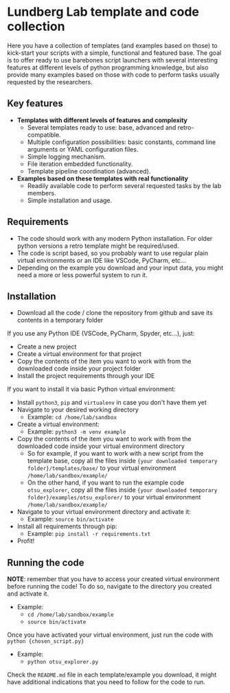 Lundberg Lab template and code collection
=========================================

Here you have a collection of templates (and examples based on those) to kick-start your scripts with a simple, functional and featured base. The goal is to offer ready to use barebones script launchers with several interesting features at different levels of python programming knowledge, but also provide many examples based on those with code to perform tasks usually requested by the researchers.


Key features
------------

- **Templates with different levels of features and complexity** 
  - Several templates ready to use: base, advanced and retro-compatible.
  - Multiple configuration possibilities: basic constants, command line arguments or YAML configuration files.
  - Simple logging mechanism.
  - File iteration embedded functionality.
  - Template pipeline coordination (advanced).
- **Examples based on these templates with real functionality**
  - Readily available code to perform several requested tasks by the lab members.
  - Simple installation and usage.

 

Requirements
------------

- The code should work with any modern Python installation. For older python versions a retro template might be required/used.
- The code is script based, so you probably want to use regular plain virtual environments or an IDE like VSCode, PyCharm, etc...
- Depending on the example you download and your input data, you might need a more or less powerful system to run it.



Installation
------------

- Download all the code / clone the repository from github and save its contents in a temporary folder

If you use any Python IDE (VSCode, PyCharm, Spyder, etc...), just:
- Create a new project
- Create a virtual environment for that project
- Copy the contents of the item you want to work with from the downloaded code inside your project folder
- Install the project requirements through your IDE

If you want to install it via basic Python virtual environment:
- Install `python3`, `pip` and `virtualenv` in case you don't have them yet
- Navigate to your desired working directory
  - Example: `cd /home/lab/sandbox`
- Create a virtual environment:
  - Example: `python3 -m venv example`
- Copy the contents of the item you want to work with from the downloaded code inside your virtual environment directory
  - So for example, if you want to work with a new script from the template base, copy all the files inside `{your downloaded temporary folder}/templates/base/` to your virtual environment `/home/lab/sandbox/example/`
  - On the other hand, if you want to run the example code `otsu_explorer`, copy all the files inside `{your downloaded temporary folder}/examples/otsu_explorer/` to your virtual environment `/home/lab/sandbox/example/`
- Navigate to your virtual environment directory and activate it:
  - Example: `source bin/activate`
- Install all requirements through pip:
  - Example: `pip install -r requirements.txt`
- Profit!



Running the code
---------------- 

**NOTE**: remember that you have to access your created virtual environment before running the code! To do so, navigate to the directory you created and activate it.
 - Example:
   - `cd /home/lab/sandbox/example`
   - `source bin/activate`

Once you have activated your virtual environment, just run the code with `python {chosen_script.py}`
 - Example:
   - `python otsu_explorer.py`


Check the `README.md` file in each template/example you download, it might have additional indications that you need to follow for the code to run.

